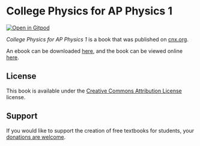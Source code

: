 # College Physics for AP Physics 1

[![Open in Gitpod](https://gitpod.io/button/open-in-gitpod.svg)](https://gitpod.io/from-referrer/)

_College Physics for AP Physics 1_ is a book that was published on [cnx.org](https://cnx.org/).

An ebook can be downloaded [here](https://github.com/cnx-user-books/cnxbook-college-physics-for-ap-physics-1/releases/latest), and the book can be viewed online [here](https://github.com/cnx-user-books/cnxbook-college-physics-for-ap-physics-1/releases/latest).

## License
This book is available under the [Creative Commons Attribution License](./LICENSE) license.

## Support
If you would like to support the creation of free textbooks for students, your [donations are welcome](https://riceconnect.rice.edu/donation/support-openstax-banner).
